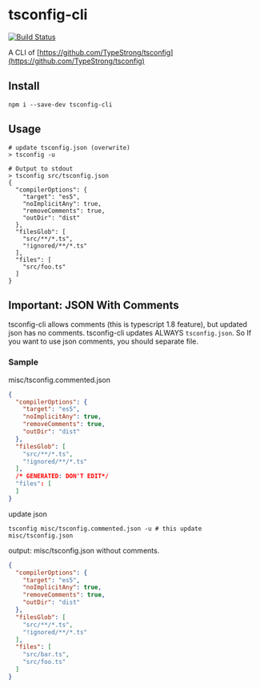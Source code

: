 # tsconfig-cli

[![Build Status](https://travis-ci.org/laco0416/tsconfig-cli.svg)](https://travis-ci.org/laco0416/tsconfig-cli)

A CLI of [https://github.com/TypeStrong/tsconfig](https://github.com/TypeStrong/tsconfig)

## Install

```
npm i --save-dev tsconfig-cli
```

## Usage

```
# update tsconfig.json (overwrite)
> tsconfig -u

# Output to stdout
> tsconfig src/tsconfig.json
{
  "compilerOptions": {
    "target": "es5",
    "noImplicitAny": true,
    "removeComments": true,
    "outDir": "dist"
  },
  "filesGlob": [
    "src/**/*.ts",
    "!ignored/**/*.ts"
  ],
  "files": [
    "src/foo.ts"
  ]
}
```

## Important: JSON With Comments
tsconfig-cli allows comments (this is typescript 1.8 feature), but updated json has no comments.
tsconfig-cli updates ALWAYS `tsconfig.json`. So If you want to use json comments, you should separate file. 

### Sample

misc/tsconfig.commented.json

```json
{
  "compilerOptions": {
    "target": "es5",
    "noImplicitAny": true,
    "removeComments": true,
    "outDir": "dist"
  },
  "filesGlob": [
    "src/**/*.ts",
    "!ignored/**/*.ts"
  ],
  /* GENERATED: DON'T EDIT*/
  "files": [
  ]
}
```

update json

```
tsconfig misc/tsconfig.commented.json -u # this update misc/tsconfig.json
```

output: misc/tsconfig.json
without comments.

```json
{
  "compilerOptions": {
    "target": "es5",
    "noImplicitAny": true,
    "removeComments": true,
    "outDir": "dist"
  },
  "filesGlob": [
    "src/**/*.ts",
    "!ignored/**/*.ts"
  ],
  "files": [
    "src/bar.ts",
    "src/foo.ts"
  ]
}
```

